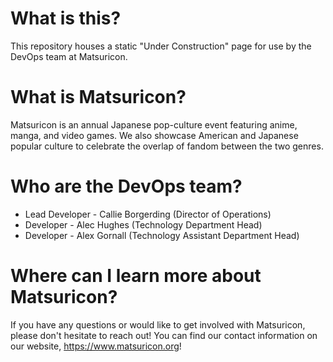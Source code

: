 # What is this?

This repository houses a static "Under Construction" page for use by the DevOps team at Matsuricon.

# What is Matsuricon?

Matsuricon is an annual Japanese pop-culture event featuring anime, manga, and video games. We also showcase American and Japanese popular culture to celebrate the overlap of fandom between the two genres.

# Who are the DevOps team?

- Lead Developer - Callie Borgerding (Director of Operations)
- Developer - Alec Hughes (Technology Department Head)
- Developer - Alex Gornall (Technology Assistant Department Head)

# Where can I learn more about Matsuricon?

If you have any questions or would like to get involved with Matsuricon, please don't hesitate to reach out! You can find our contact information on our website, https://www.matsuricon.org!